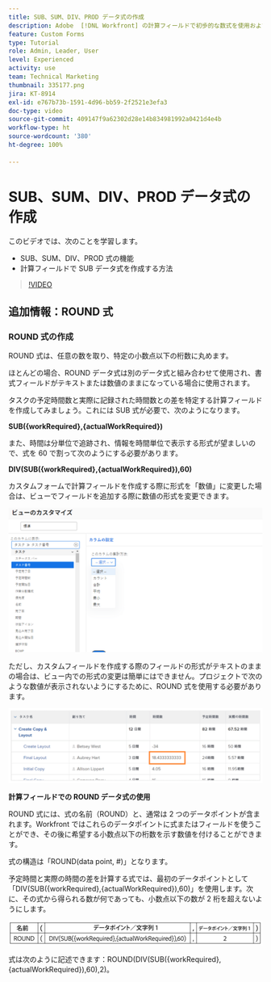```yaml
---
title: SUB、SUM、DIV、PROD データ式の作成
description: Adobe  [!DNL Workfront] の計算フィールドで初歩的な数式を使用および作成する方法を説明します。
feature: Custom Forms
type: Tutorial
role: Admin, Leader, User
level: Experienced
activity: use
team: Technical Marketing
thumbnail: 335177.png
jira: KT-8914
exl-id: e767b73b-1591-4d96-bb59-2f2521e3efa3
doc-type: video
source-git-commit: 409147f9a62302d28e14b834981992a0421d4e4b
workflow-type: ht
source-wordcount: '380'
ht-degree: 100%

---
```


# SUB、SUM、DIV、PROD データ式の作成

このビデオでは、次のことを学習します。

* SUB、SUM、DIV、PROD 式の機能
* 計算フィールドで SUB データ式を作成する方法

>[!VIDEO](https://video.tv.adobe.com/v/335177/?quality=12&learn=on)

## 追加情報：ROUND 式

### ROUND 式の作成

ROUND 式は、任意の数を取り、特定の小数点以下の桁数に丸めます。

ほとんどの場合、ROUND データ式は別のデータ式と組み合わせて使用され、書式フィールドがテキストまたは数値のままになっている場合に使用されます。

タスクの予定時間数と実際に記録された時間数との差を特定する計算フィールドを作成してみましょう。これには SUB 式が必要で、次のようになります。

**SUB({workRequired},{actualWorkRequired})**

また、時間は分単位で追跡され、情報を時間単位で表示する形式が望ましいので、式を 60 で割って次のようにする必要があります。

**DIV(SUB({workRequired},{actualWorkRequired}),60)**

カスタムフォームで計算フィールドを作成する際に形式を「数値」に変更した場合は、ビューでフィールドを追加する際に数値の形式を変更できます。

![ワークロードバランサーと稼働率レポート](assets/round01.png)

ただし、カスタムフィールドを作成する際のフィールドの形式がテキストのままの場合は、ビュー内での形式の変更は簡単にはできません。プロジェクトで次のような数値が表示されないようにするために、ROUND 式を使用する必要があります。

![ワークロードバランサーと稼働率レポート](assets/round02.png)

<b>計算フィールドでの ROUND データ式の使用</b>

ROUND 式には、式の名前（ROUND）と、通常は 2 つのデータポイントが含まれます。Workfront ではこれらのデータポイントに式またはフィールドを使うことができ、その後に希望する小数点以下の桁数を示す数値を付けることができます。

式の構造は「ROUND(data point, #)」となります。

予定時間と実際の時間の差を計算する式では、最初のデータポイントとして「DIV(SUB({workRequired},{actualWorkRequired}),60)」を使用します。次に、その式から得られる数が何であっても、小数点以下の数が 2 桁を超えないようにします。

![ワークロードバランサーと稼働率レポート](assets/round03.png)

式は次のように記述できます：ROUND(DIV(SUB({workRequired},{actualWorkRequired}),60),2)。
